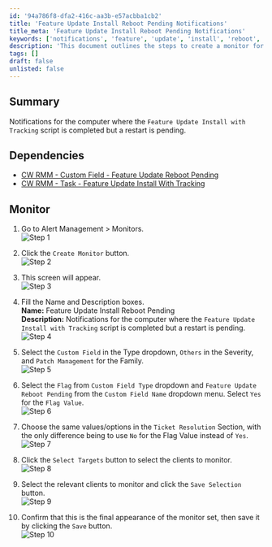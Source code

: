 ```yaml
---
id: '94a786f8-dfa2-416c-aa3b-e57acbba1cb2'
title: 'Feature Update Install Reboot Pending Notifications'
title_meta: 'Feature Update Install Reboot Pending Notifications'
keywords: ['notifications', 'feature', 'update', 'install', 'reboot', 'pending', 'monitor']
description: 'This document outlines the steps to create a monitor for notifications regarding computers where the Feature Update Install with Tracking script has completed, but a restart is still pending. It includes dependencies and detailed instructions for setting up the monitor in Alert Management.'
tags: []
draft: false
unlisted: false
---
```

## Summary

Notifications for the computer where the `Feature Update Install with Tracking` script is completed but a restart is pending.

## Dependencies

- [CW RMM - Custom Field - Feature Update Reboot Pending](<../custom-fields/Feature Update Reboot Pending.md>)
- [CW RMM - Task - Feature Update Install With Tracking](<../tasks/Feature Update Install With Tracking.md>)

## Monitor

1. Go to Alert Management > Monitors.  
   ![Step 1](../../../static/img/Feature-Update-Install-Reboot-Pending/image_1.png)

2. Click the `Create Monitor` button.  
   ![Step 2](../../../static/img/Feature-Update-Install-Reboot-Pending/image_2.png)

3. This screen will appear.  
   ![Step 3](../../../static/img/Feature-Update-Install-Reboot-Pending/image_3.png)

4. Fill the Name and Description boxes.  
   **Name:** Feature Update Install Reboot Pending  
   **Description:** Notifications for the computer where the `Feature Update Install with Tracking` script is completed but a restart is pending.  
   ![Step 4](../../../static/img/Feature-Update-Install-Reboot-Pending/image_4.png)

5. Select the `Custom Field` in the Type dropdown, `Others` in the Severity, and `Patch Management` for the Family.  
   ![Step 5](../../../static/img/Feature-Update-Install-Reboot-Pending/image_5.png)

6. Select the `Flag` from `Custom Field Type` dropdown and `Feature Update Reboot Pending` from the `Custom Field Name` dropdown menu. Select `Yes` for the `Flag Value`.  
   ![Step 6](../../../static/img/Feature-Update-Install-Reboot-Pending/image_6.png)

7. Choose the same values/options in the `Ticket Resolution` Section, with the only difference being to use `No` for the Flag Value instead of `Yes`.  
   ![Step 7](../../../static/img/Feature-Update-Install-Reboot-Pending/image_7.png)

8. Click the `Select Targets` button to select the clients to monitor.  
   ![Step 8](../../../static/img/Feature-Update-Install-Reboot-Pending/image_8.png)

9. Select the relevant clients to monitor and click the `Save Selection` button.  
   ![Step 9](../../../static/img/Feature-Update-Install-Reboot-Pending/image_9.png)

10. Confirm that this is the final appearance of the monitor set, then save it by clicking the `Save` button.  
    ![Step 10](../../../static/img/Feature-Update-Install-Reboot-Pending/image_10.png)












